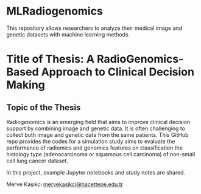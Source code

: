 # MLRadiogenomics
This repository allows researchers to analyze their medical image and genetic datasets with machine learning methods

# Title of Thesis: A RadioGenomics-Based Approach to Clinical Decision Making 

## Topic of the Thesis
Radiogenomics is an emerging field that aims to improve clinical decision support by combining image and genetic data. It is often challenging to collect both image and genetic data from the same patients. This GitHub repo provides the codes for a simulation study aims to evaluate the performance of radiomics and genomics features on classification the histology type (adenocarcinoma or squamous cell carcinoma) of non-small cell lung cancer dataset. 

In this project, example Jupyter notebooks and study notes are shared.

Merve Kaşıkcı 
mervekasikci@hacettepe.edu.tr




